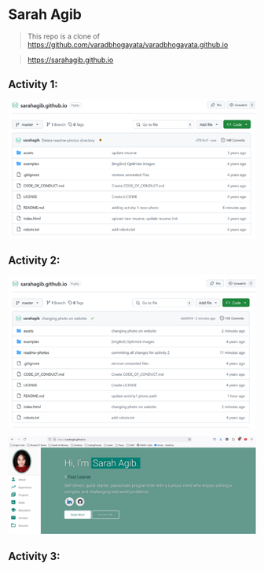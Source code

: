 # Sarah Agib
> This repo is a clone of https://github.com/varadbhogayata/varadbhogayata.github.io

> https://sarahagib.github.io

## Activity 1: 

![Activity 1 Repo Photo](readme-photos/activity1-repo.png)

## Activity 2:

![Activity 2 Repo Photo](readme-photos/activity2-repo.png)

![Activity 2 Website Photo](readme-photos/activity2-website.png)

## Activity 3: 
